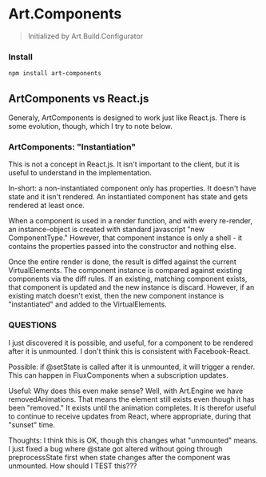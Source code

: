 # Art.Components

> Initialized by Art.Build.Configurator

### Install

```coffeescript
npm install art-components
```

## ArtComponents vs React.js

Generaly, ArtComponents is designed to work just like React.js. There is
some evolution, though, which I try to note below.

### ArtComponents: "Instantiation"

This is not a concept in React.js. It isn't important to the client, but it
is useful to understand in the implementation.

In-short: a non-instantiated component only has properties. It doesn't have
state and it isn't rendered. An instantiated component has state and gets
rendered at least once.

When a component is used in a render function, and with every re-render,
an instance-object is created with standard javascript "new ComponentType."
However, that component instance is only a shell - it contains the
properties passed into the constructor and nothing else.

Once the entire render is done, the result is diffed against the current
VirtualElements. The component instance is compared against existing components
via the diff rules. If an existing, matching component exists, that
component is updated and the new instance is discard. However, if an
existing match doesn't exist, then the new component instance is
"instantiated" and added to the VirtualElements.

### QUESTIONS

I just discovered it is possible, and useful, for a component to be rendered
after it is unmounted. I don't think this is consistent with Facebook-React.

Possible: if @setState is called after it is unmounted, it will trigger a
render. This can happen in FluxComponents when a subscription updates.

Useful: Why does this even make sense? Well, with Art.Engine we have
removedAnimations. That means the element still exists even though it has been
"removed." It exists until the animation completes. It is therefor useful to
continue to receive updates from React, where appropriate, during that "sunset"
time.

Thoughts: I think this is OK, though this changes what "unmounted" means. I just
fixed a bug where @state got altered without going through preprocessState first
when state changes after the component was unmounted. How should I TEST this???

